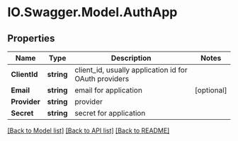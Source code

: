 # IO.Swagger.Model.AuthApp
## Properties

Name | Type | Description | Notes
------------ | ------------- | ------------- | -------------
**ClientId** | **string** | client_id, usually application id for OAuth providers | 
**Email** | **string** | email for application | [optional] 
**Provider** | **string** | provider | 
**Secret** | **string** | secret for application | 

[[Back to Model list]](../README.md#documentation-for-models) [[Back to API list]](../README.md#documentation-for-api-endpoints) [[Back to README]](../README.md)

